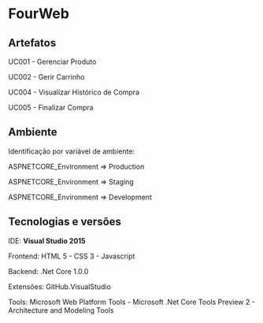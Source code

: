 
# FourWeb

## Artefatos 
UC001 - Gerenciar Produto 

UC002 - Gerir Carrinho

UC004 - Visualizar Histórico de Compra

UC005 - Finalizar Compra

## Ambiente 

Identificação por variável de ambiente:

ASPNETCORE_Environment => Production

ASPNETCORE_Environment => Staging

ASPNETCORE_Environment => Development

## Tecnologias e versões

IDE: **Visual Studio 2015**

Frontend: HTML 5 - CSS 3 - Javascript

Backend: .Net Core 1.0.0

Extensões: GitHub.VisualStudio

Tools: Microsoft Web Platform Tools - Microsoft .Net Core Tools Preview 2 - Architecture and Modeling Tools
